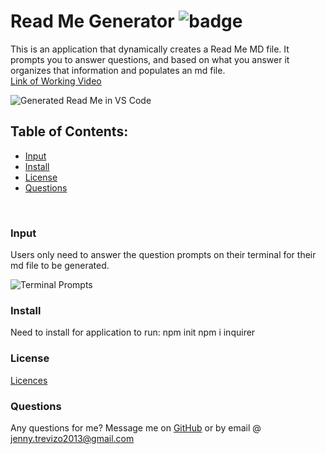 # Read Me Generator ![badge](https://img.shields.io/badge/license-MIT-yellow.svg)
  This is an application that dynamically creates a Read Me MD file. It prompts you to answer questions, and based on what you answer it organizes that information and populates an md file.
  <br>
 [Link of Working Video](https://drive.google.com/file/d/1xFarOCUWrmi8ctFn1vKa_PIX5Zx8Tacs/view)
  
![Generated Read Me in VS Code](https://user-images.githubusercontent.com/78758382/114793632-660cee00-9d50-11eb-8687-4ffe5d67f8e7.png)

  ## Table of Contents:
  * [Input](#input)
  * [Install](#install)
  * [License](#license)
  * [Questions](#questions)
<br>

### Input
Users only need to answer the question prompts on their terminal for their md file to be generated.

![Terminal Prompts](https://user-images.githubusercontent.com/78758382/114793824-d74ca100-9d50-11eb-9c80-ff6bac93b144.png)

### Install
Need to install for application to run:
npm init 
npm i inquirer
<br>

### License
[Licences](https://opensource.org/licenses/MIT)
<br>



### Questions
Any questions for me? Message me on [GitHub](https://github.com/jtrevz) or by email @ jenny.trevizo2013@gmail.com

